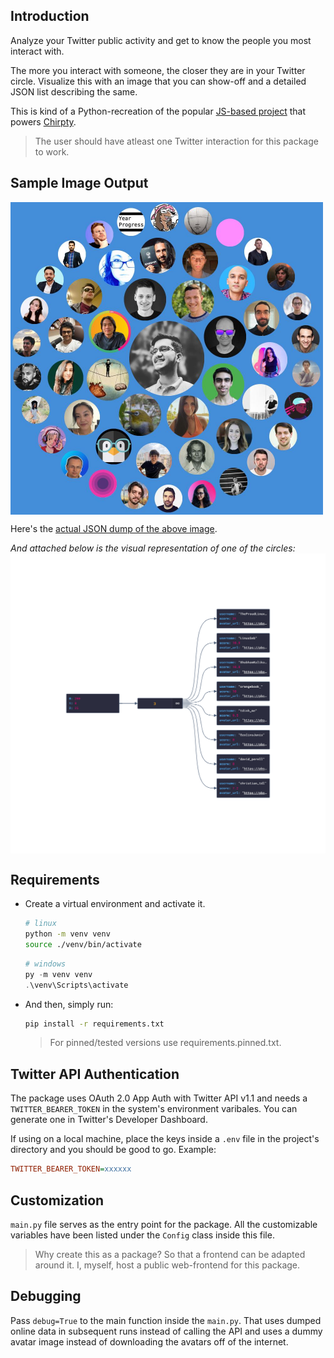 ## Introduction
Analyze your Twitter public activity and get to know the people you most interact with.

The more you interact with someone, the closer they are in your Twitter circle. Visualize this with an image that you can show-off and a detailed JSON list describing the same.

This is kind of a Python-recreation of the popular [JS-based project](https://github.com/duiker101/twitter-interaction-circles) that powers [Chirpty](https://chirpty.com).

> The user should have atleast one Twitter interaction for this package to work.

## Sample Image Output

<img src="res/sample.jpg" width="500" align="center">

Here's the [actual JSON dump of the above image](res/sample_dump.json).

_And attached below is the visual representation of one of the circles:_
<img src="res/json.png" align="center">

## Requirements
- Create a virtual environment and activate it.
  ```bash
  # linux
  python -m venv venv
  source ./venv/bin/activate
  ```
  ```powershell
  # windows
  py -m venv venv
  .\venv\Scripts\activate
  ```
- And then, simply run:
  ```bash
  pip install -r requirements.txt
  ```
  > For pinned/tested versions use requirements.pinned.txt.

## Twitter API Authentication
The package uses OAuth 2.0 App Auth with Twitter API v1.1 and needs a `TWITTER_BEARER_TOKEN` in the system's environment varibales. You can generate one in Twitter's Developer Dashboard.

If using on a local machine, place the keys inside a `.env` file in the project's directory and you should be good to go. Example:

```ini
TWITTER_BEARER_TOKEN=xxxxxx
```

## Customization
`main.py` file serves as the entry point for the package. All the customizable variables have been listed under the `Config` class inside this file.

> Why create this as a package?
> So that a frontend can be adapted around it. I, myself, host a public web-frontend for this package.

## Debugging
Pass `debug=True` to the main function inside the `main.py`. That uses dumped online data in subsequent runs instead of calling the API and uses a dummy avatar image instead of downloading the avatars off of the internet.
